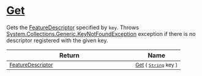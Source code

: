 # [Get](./FeatureDescriptor-100663417.md)

Gets the [FeatureDescriptor](https://github.com/hargitomi97/sigstat/blob/master/docs/md/SigStat/Common/FeatureDescriptor.md) specified by `key`.  Throws [System.Collections.Generic.KeyNotFoundException](https://docs.microsoft.com/en-us/dotnet/api/System.Collections.Generic.KeyNotFoundException) exception if there is no descriptor registered with the given key.

| Return | Name | 
| --- | --- | 
| <sub>[FeatureDescriptor](./../FeatureDescriptor.md)</sub><img width=200/>| <sub>[Get](./FeatureDescriptor-100663417.md) ( [`String`](https://docs.microsoft.com/en-us/dotnet/api/System.String) key )</sub>| <br>


